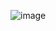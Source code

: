 ![image](https://user-images.githubusercontent.com/37501487/236356265-d779d514-d423-4263-aaeb-f577cfad0f45.png)
